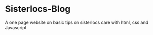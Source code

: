 # Sisterlocs-Blog
 A one page website on basic tips on sisterlocs care with html, css and Javascript
